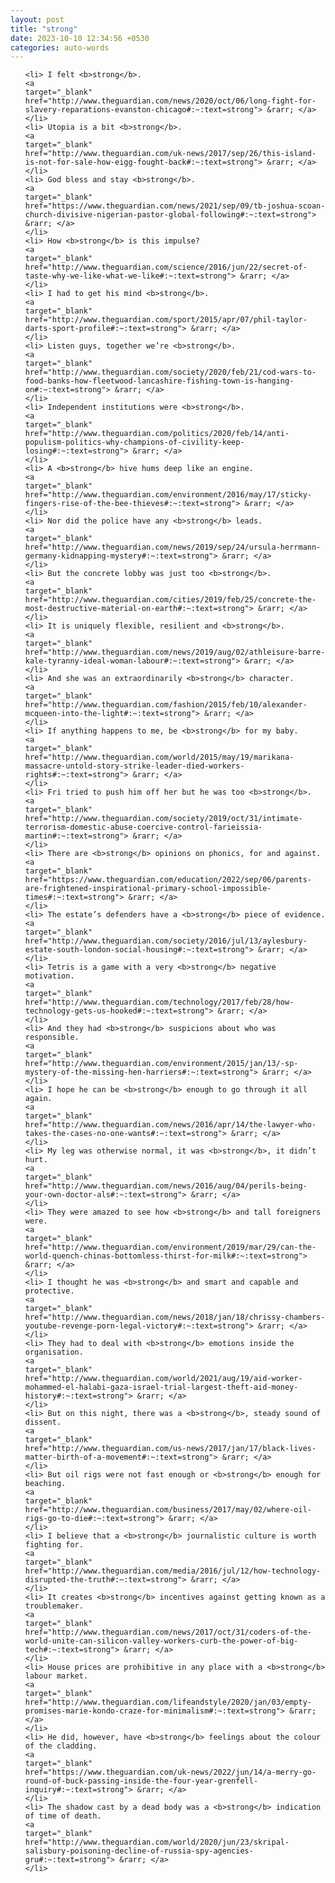```yaml
---
layout: post
title: "strong"
date: 2023-10-10 12:34:56 +0530
categories: auto-words
---
```

<ol>

    <li> I felt <b>strong</b>.
    <a 
    target="_blank" 
    href="http://www.theguardian.com/news/2020/oct/06/long-fight-for-slavery-reparations-evanston-chicago#:~:text=strong"> &rarr; </a>
    </li>
    <li> Utopia is a bit <b>strong</b>.
    <a 
    target="_blank" 
    href="http://www.theguardian.com/uk-news/2017/sep/26/this-island-is-not-for-sale-how-eigg-fought-back#:~:text=strong"> &rarr; </a>
    </li>
    <li> God bless and stay <b>strong</b>.
    <a 
    target="_blank" 
    href="https://www.theguardian.com/news/2021/sep/09/tb-joshua-scoan-church-divisive-nigerian-pastor-global-following#:~:text=strong"> &rarr; </a>
    </li>
    <li> How <b>strong</b> is this impulse?
    <a 
    target="_blank" 
    href="http://www.theguardian.com/science/2016/jun/22/secret-of-taste-why-we-like-what-we-like#:~:text=strong"> &rarr; </a>
    </li>
    <li> I had to get his mind <b>strong</b>.
    <a 
    target="_blank" 
    href="http://www.theguardian.com/sport/2015/apr/07/phil-taylor-darts-sport-profile#:~:text=strong"> &rarr; </a>
    </li>
    <li> Listen guys, together we’re <b>strong</b>.
    <a 
    target="_blank" 
    href="http://www.theguardian.com/society/2020/feb/21/cod-wars-to-food-banks-how-fleetwood-lancashire-fishing-town-is-hanging-on#:~:text=strong"> &rarr; </a>
    </li>
    <li> Independent institutions were <b>strong</b>.
    <a 
    target="_blank" 
    href="http://www.theguardian.com/politics/2020/feb/14/anti-populism-politics-why-champions-of-civility-keep-losing#:~:text=strong"> &rarr; </a>
    </li>
    <li> A <b>strong</b> hive hums deep like an engine.
    <a 
    target="_blank" 
    href="http://www.theguardian.com/environment/2016/may/17/sticky-fingers-rise-of-the-bee-thieves#:~:text=strong"> &rarr; </a>
    </li>
    <li> Nor did the police have any <b>strong</b> leads.
    <a 
    target="_blank" 
    href="http://www.theguardian.com/news/2019/sep/24/ursula-herrmann-germany-kidnapping-mystery#:~:text=strong"> &rarr; </a>
    </li>
    <li> But the concrete lobby was just too <b>strong</b>.
    <a 
    target="_blank" 
    href="http://www.theguardian.com/cities/2019/feb/25/concrete-the-most-destructive-material-on-earth#:~:text=strong"> &rarr; </a>
    </li>
    <li> It is uniquely flexible, resilient and <b>strong</b>.
    <a 
    target="_blank" 
    href="http://www.theguardian.com/news/2019/aug/02/athleisure-barre-kale-tyranny-ideal-woman-labour#:~:text=strong"> &rarr; </a>
    </li>
    <li> And she was an extraordinarily <b>strong</b> character.
    <a 
    target="_blank" 
    href="http://www.theguardian.com/fashion/2015/feb/10/alexander-mcqueen-into-the-light#:~:text=strong"> &rarr; </a>
    </li>
    <li> If anything happens to me, be <b>strong</b> for my baby.
    <a 
    target="_blank" 
    href="http://www.theguardian.com/world/2015/may/19/marikana-massacre-untold-story-strike-leader-died-workers-rights#:~:text=strong"> &rarr; </a>
    </li>
    <li> Fri tried to push him off her but he was too <b>strong</b>.
    <a 
    target="_blank" 
    href="http://www.theguardian.com/society/2019/oct/31/intimate-terrorism-domestic-abuse-coercive-control-farieissia-martin#:~:text=strong"> &rarr; </a>
    </li>
    <li> There are <b>strong</b> opinions on phonics, for and against.
    <a 
    target="_blank" 
    href="https://www.theguardian.com/education/2022/sep/06/parents-are-frightened-inspirational-primary-school-impossible-times#:~:text=strong"> &rarr; </a>
    </li>
    <li> The estate’s defenders have a <b>strong</b> piece of evidence.
    <a 
    target="_blank" 
    href="http://www.theguardian.com/society/2016/jul/13/aylesbury-estate-south-london-social-housing#:~:text=strong"> &rarr; </a>
    </li>
    <li> Tetris is a game with a very <b>strong</b> negative motivation.
    <a 
    target="_blank" 
    href="http://www.theguardian.com/technology/2017/feb/28/how-technology-gets-us-hooked#:~:text=strong"> &rarr; </a>
    </li>
    <li> And they had <b>strong</b> suspicions about who was responsible.
    <a 
    target="_blank" 
    href="http://www.theguardian.com/environment/2015/jan/13/-sp-mystery-of-the-missing-hen-harriers#:~:text=strong"> &rarr; </a>
    </li>
    <li> I hope he can be <b>strong</b> enough to go through it all again.
    <a 
    target="_blank" 
    href="http://www.theguardian.com/news/2016/apr/14/the-lawyer-who-takes-the-cases-no-one-wants#:~:text=strong"> &rarr; </a>
    </li>
    <li> My leg was otherwise normal, it was <b>strong</b>, it didn’t hurt.
    <a 
    target="_blank" 
    href="http://www.theguardian.com/news/2016/aug/04/perils-being-your-own-doctor-als#:~:text=strong"> &rarr; </a>
    </li>
    <li> They were amazed to see how <b>strong</b> and tall foreigners were.
    <a 
    target="_blank" 
    href="http://www.theguardian.com/environment/2019/mar/29/can-the-world-quench-chinas-bottomless-thirst-for-milk#:~:text=strong"> &rarr; </a>
    </li>
    <li> I thought he was <b>strong</b> and smart and capable and protective.
    <a 
    target="_blank" 
    href="http://www.theguardian.com/news/2018/jan/18/chrissy-chambers-youtube-revenge-porn-legal-victory#:~:text=strong"> &rarr; </a>
    </li>
    <li> They had to deal with <b>strong</b> emotions inside the organisation.
    <a 
    target="_blank" 
    href="http://www.theguardian.com/world/2021/aug/19/aid-worker-mohammed-el-halabi-gaza-israel-trial-largest-theft-aid-money-history#:~:text=strong"> &rarr; </a>
    </li>
    <li> But on this night, there was a <b>strong</b>, steady sound of dissent.
    <a 
    target="_blank" 
    href="http://www.theguardian.com/us-news/2017/jan/17/black-lives-matter-birth-of-a-movement#:~:text=strong"> &rarr; </a>
    </li>
    <li> But oil rigs were not fast enough or <b>strong</b> enough for beaching.
    <a 
    target="_blank" 
    href="http://www.theguardian.com/business/2017/may/02/where-oil-rigs-go-to-die#:~:text=strong"> &rarr; </a>
    </li>
    <li> I believe that a <b>strong</b> journalistic culture is worth fighting for.
    <a 
    target="_blank" 
    href="http://www.theguardian.com/media/2016/jul/12/how-technology-disrupted-the-truth#:~:text=strong"> &rarr; </a>
    </li>
    <li> It creates <b>strong</b> incentives against getting known as a troublemaker.
    <a 
    target="_blank" 
    href="http://www.theguardian.com/news/2017/oct/31/coders-of-the-world-unite-can-silicon-valley-workers-curb-the-power-of-big-tech#:~:text=strong"> &rarr; </a>
    </li>
    <li> House prices are prohibitive in any place with a <b>strong</b> labour market.
    <a 
    target="_blank" 
    href="http://www.theguardian.com/lifeandstyle/2020/jan/03/empty-promises-marie-kondo-craze-for-minimalism#:~:text=strong"> &rarr; </a>
    </li>
    <li> He did, however, have <b>strong</b> feelings about the colour of the cladding.
    <a 
    target="_blank" 
    href="https://www.theguardian.com/uk-news/2022/jun/14/a-merry-go-round-of-buck-passing-inside-the-four-year-grenfell-inquiry#:~:text=strong"> &rarr; </a>
    </li>
    <li> The shadow cast by a dead body was a <b>strong</b> indication of time of death.
    <a 
    target="_blank" 
    href="http://www.theguardian.com/world/2020/jun/23/skripal-salisbury-poisoning-decline-of-russia-spy-agencies-gru#:~:text=strong"> &rarr; </a>
    </li>